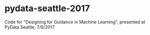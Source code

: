 # pydata-seattle-2017
Code for "Designing for Guidance in Machine Learning", presented at PyData Seattle, 7/6/2017
